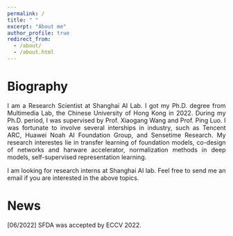 ```yaml
---
permalink: /
title: " "
excerpt: "About me"
author_profile: true
redirect_from: 
  - /about/
  - /about.html
---
```




Biography
======
<p align = "justify"> 
I am a Research Scientist at Shanghai AI Lab. I got my Ph.D. degree from Multimedia Lab, the Chinese University of Hong Kong in 2022. During my Ph.D. period, I was supervised by Prof. Xiaogang Wang and Prof. Ping Luo. I was fortunate to involve several interships in industry, such as Tencent ARC, Huawei Noah AI Foundation Group, and Sensetime Research. My research interestes lie in transfer learning of foundation models, co-design of networks and harware accelerator, normalization methods in deep models, self-supervised representation learning. 
</p>

<p align = "justify"> 
I am looking for research interns at Shanghai AI lab. Feel free to send me an email if you are interested in the above topics.
</p>

News
======
[06/2022] SFDA was accepted by ECCV 2022.
